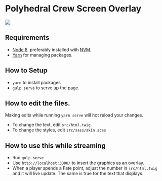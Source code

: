 # Polyhedral Crew Screen Overlay

![](https://www.dropbox.com/s/mm2wxjkrb3eabs6/Screenshot%202019-02-14%2009.38.10.png?dl=1)

## Requirements

- [Node 8](https://nodejs.org/), preferably installed with [NVM](https://github.com/creationix/nvm).
- [Yarn](https://yarnpkg.com/en/) for managing packages.

## How to Setup

- `yarn` to install packages
- `gulp serve` to serve up the page.

## How to edit the files.

Making edits while running `yarn serve` will hot reload your changes.

- To change the text, edit `src/html.twig`.
- To change the styles, edit `src/sass/skin.scss`

## How to use this while streaming

- Run `gulp serve`
- Use `http://localhost:3000/` to insert the graphics as an overlay.
- When a player spends a Fate point, adjust the number in `src/html.twig` and it will live update. The same is true for the text that displays.

